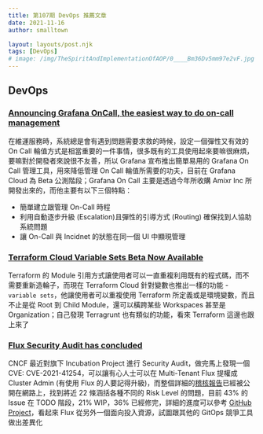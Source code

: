 ```yaml
---
title: 第107期 DevOps 推薦文章
date: 2021-11-16
author: smalltown

layout: layouts/post.njk
tags: [DevOps]
# image: /img/TheSpiritAndImplementationOfAOP/0____Bm36Dv5mm97e2vF.jpg
---
```


## DevOps

### [Announcing Grafana OnCall, the easiest way to do on-call management](https://grafana.com/blog/2021/11/09/announcing-grafana-oncall/)

在維運服務時，系統總是會有遇到問題需要求救的時候，設定一個彈性又有效的 On Call 輪值方式是相當重要的一件事情，很多既有的工具使用起來要嘛很麻煩，要嘛對於開發者來說很不友善，所以 Grafana 宣布推出簡單易用的 Grafana On Call 管理工具，用來降低管理 On Call 輪值所需要的功夫，目前在 Grafana Cloud 為 Beta 公測階段；Grafana On Call 主要是透過今年所收購 Amixr Inc 所開發出來的，而他主要有以下三個特點：

- 簡單建立跟管理 On-Call 時程
- 利用自動逐步升級 (Escalation)且彈性的引導方式 (Routing) 確保找到人協助系統問題
- 讓 On-Call 與 Incidnet 的狀態在同一個 UI 中顯現管理

### [Terraform Cloud Variable Sets Beta Now Available](https://www.hashicorp.com/blog/terraform-cloud-variable-sets-beta-now-available)

Terraform 的 Module 引用方式讓使用者可以一直重複利用既有的程式碼，而不需要重新造輪子，而現在 Terraform Cloud 針對變數也推出一樣的功能 - `variable sets`，他讓使用者可以重複使用 Terraform 所定義或是環境變數，而且不止是從 Root 到 Child Module，還可以橫跨某些 Workspaces 甚至是 Organization；自己發現 Terragrunt 也有類似的功能，看來 Terraform 這邊也跟上來了

### [Flux Security Audit has concluded](https://www.cncf.io/blog/2021/11/11/flux-security-audit-has-concluded/)

CNCF 最近對旗下 Incubation Project 進行 Security Audit，做完馬上發現一個 CVE: CVE-2021-41254，可以讓有心人士可以在 Multi-Tenant Flux 提權成 Cluster Admin (有使用 Flux 的人要記得升級)，而整個詳細的[稽核報告](https://fluxcd.io/FluxFinalReport-v1.1.pdf)已經被公開在網路上，找到將近 22 條涵括各種不同的 Risk Level 的問題，目前 43% 的 Issue 在 TODO 階段，21% WIP，36% 已經修完，詳細的進度可以參考 [GitHub Project](https://github.com/orgs/fluxcd/projects/5)，看起來 Flux 從另外一個面向投入資源，試圖跟其他的 GitOps 競爭工具做出差異化

